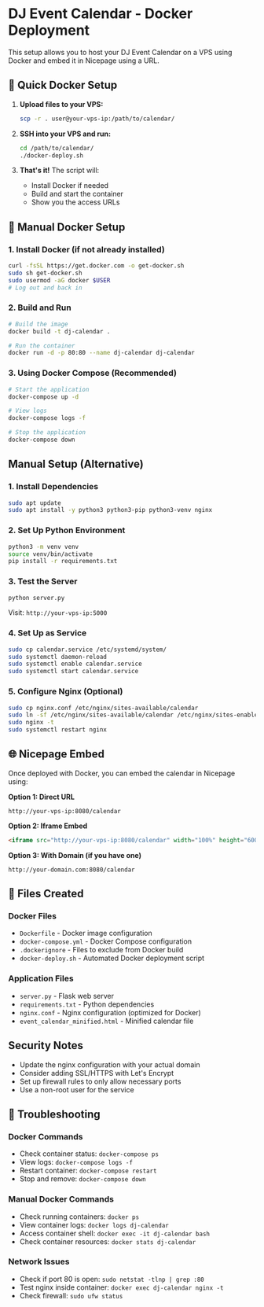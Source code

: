# DJ Event Calendar - Docker Deployment

This setup allows you to host your DJ Event Calendar on a VPS using Docker and embed it in Nicepage using a URL.

## 🐳 Quick Docker Setup

1. **Upload files to your VPS:**
   ```bash
   scp -r . user@your-vps-ip:/path/to/calendar/
   ```

2. **SSH into your VPS and run:**
   ```bash
   cd /path/to/calendar/
   ./docker-deploy.sh
   ```

3. **That's it!** The script will:
   - Install Docker if needed
   - Build and start the container
   - Show you the access URLs

## 🚀 Manual Docker Setup

### 1. Install Docker (if not already installed)
```bash
curl -fsSL https://get.docker.com -o get-docker.sh
sudo sh get-docker.sh
sudo usermod -aG docker $USER
# Log out and back in
```

### 2. Build and Run
```bash
# Build the image
docker build -t dj-calendar .

# Run the container
docker run -d -p 80:80 --name dj-calendar dj-calendar
```

### 3. Using Docker Compose (Recommended)
```bash
# Start the application
docker-compose up -d

# View logs
docker-compose logs -f

# Stop the application
docker-compose down
```

## Manual Setup (Alternative)

### 1. Install Dependencies
```bash
sudo apt update
sudo apt install -y python3 python3-pip python3-venv nginx
```

### 2. Set Up Python Environment
```bash
python3 -m venv venv
source venv/bin/activate
pip install -r requirements.txt
```

### 3. Test the Server
```bash
python server.py
```
Visit: `http://your-vps-ip:5000`

### 4. Set Up as Service
```bash
sudo cp calendar.service /etc/systemd/system/
sudo systemctl daemon-reload
sudo systemctl enable calendar.service
sudo systemctl start calendar.service
```

### 5. Configure Nginx (Optional)
```bash
sudo cp nginx.conf /etc/nginx/sites-available/calendar
sudo ln -sf /etc/nginx/sites-available/calendar /etc/nginx/sites-enabled/
sudo nginx -t
sudo systemctl restart nginx
```

## 🌐 Nicepage Embed

Once deployed with Docker, you can embed the calendar in Nicepage using:

**Option 1: Direct URL**
```
http://your-vps-ip:8080/calendar
```

**Option 2: Iframe Embed**
```html
<iframe src="http://your-vps-ip:8080/calendar" width="100%" height="600px" frameborder="0"></iframe>
```

**Option 3: With Domain (if you have one)**
```
http://your-domain.com:8080/calendar
```

## 📁 Files Created

### Docker Files
- `Dockerfile` - Docker image configuration
- `docker-compose.yml` - Docker Compose configuration
- `.dockerignore` - Files to exclude from Docker build
- `docker-deploy.sh` - Automated Docker deployment script

### Application Files
- `server.py` - Flask web server
- `requirements.txt` - Python dependencies
- `nginx.conf` - Nginx configuration (optimized for Docker)
- `event_calendar_minified.html` - Minified calendar file

## Security Notes

- Update the nginx configuration with your actual domain
- Consider adding SSL/HTTPS with Let's Encrypt
- Set up firewall rules to only allow necessary ports
- Use a non-root user for the service

## 🔧 Troubleshooting

### Docker Commands
- Check container status: `docker-compose ps`
- View logs: `docker-compose logs -f`
- Restart container: `docker-compose restart`
- Stop and remove: `docker-compose down`

### Manual Docker Commands
- Check running containers: `docker ps`
- View container logs: `docker logs dj-calendar`
- Access container shell: `docker exec -it dj-calendar bash`
- Check container resources: `docker stats dj-calendar`

### Network Issues
- Check if port 80 is open: `sudo netstat -tlnp | grep :80`
- Test nginx inside container: `docker exec dj-calendar nginx -t`
- Check firewall: `sudo ufw status` 